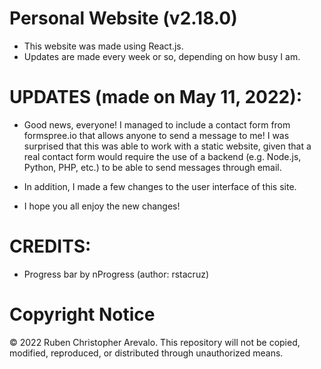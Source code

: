 # Personal Website (v2.18.0)

* This website was made using React.js.
* Updates are made every week or so, depending on how busy I am.

# UPDATES (made on May 11, 2022):

* Good news, everyone! I managed to include a contact form from formspree.io that allows anyone to send a message to me! I was surprised that this was able to work with a static website, given that a real contact form would require the use of a backend (e.g. Node.js, Python, PHP, etc.) to be able to send messages through email.

* In addition, I made a few changes to the user interface of this site.

* I hope you all enjoy the new changes!

# CREDITS:
* Progress bar by nProgress (author: rstacruz)

# Copyright Notice

© 2022 Ruben Christopher Arevalo. This repository will not be copied, modified, reproduced, or distributed through unauthorized means.
